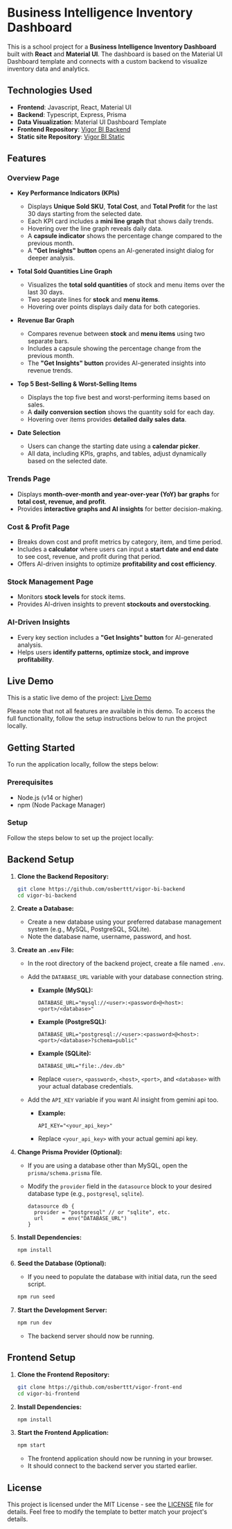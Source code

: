 # Business Intelligence Inventory Dashboard

This is a school project for a **Business Intelligence Inventory Dashboard** built with **React** and **Material UI**. The dashboard is based on the Material UI Dashboard template and connects with a custom backend to visualize inventory data and analytics.

## Technologies Used

- **Frontend**: Javascript, React, Material UI
- **Backend**: Typescript, Express, Prisma
- **Data Visualization**: Material UI Dashboard Template
- **Frontend Repository**: [Vigor BI Backend](https://github.com/osberttt/vigor-bi-backend)
- **Static site Repository**: [Vigor BI Static](https://github.com/osberttt/vigor-bi-static)

## Features

### Overview Page
- **Key Performance Indicators (KPIs)**
  - Displays **Unique Sold SKU**, **Total Cost**, and **Total Profit** for the last 30 days starting from the selected date.
  - Each KPI card includes a **mini line graph** that shows daily trends.
  - Hovering over the line graph reveals daily data.
  - A **capsule indicator** shows the percentage change compared to the previous month.
  - A **"Get Insights" button** opens an AI-generated insight dialog for deeper analysis.

- **Total Sold Quantities Line Graph**
  - Visualizes the **total sold quantities** of stock and menu items over the last 30 days.
  - Two separate lines for **stock** and **menu items**.
  - Hovering over points displays daily data for both categories.

- **Revenue Bar Graph**
  - Compares revenue between **stock** and **menu items** using two separate bars.
  - Includes a capsule showing the percentage change from the previous month.
  - The **"Get Insights" button** provides AI-generated insights into revenue trends.

- **Top 5 Best-Selling & Worst-Selling Items**
  - Displays the top five best and worst-performing items based on sales.
  - A **daily conversion section** shows the quantity sold for each day.
  - Hovering over items provides **detailed daily sales data**.

- **Date Selection**
  - Users can change the starting date using a **calendar picker**.
  - All data, including KPIs, graphs, and tables, adjust dynamically based on the selected date.

### Trends Page
- Displays **month-over-month and year-over-year (YoY) bar graphs** for **total cost, revenue, and profit**.
- Provides **interactive graphs and AI insights** for better decision-making.

### Cost & Profit Page
- Breaks down cost and profit metrics by category, item, and time period.
- Includes a **calculator** where users can input a **start date and end date** to see cost, revenue, and profit during that period.
- Offers AI-driven insights to optimize **profitability and cost efficiency**.

### Stock Management Page
- Monitors **stock levels** for stock items.
- Provides AI-driven insights to prevent **stockouts and overstocking**.

### AI-Driven Insights
- Every key section includes a **"Get Insights" button** for AI-generated analysis.
- Helps users **identify patterns, optimize stock, and improve profitability**.

## Live Demo

This is a static live demo of the project: [Live Demo](https://splendid-dolphin-5c913e.netlify.app/)

Please note that not all features are available in this demo. To access the full functionality, follow the setup instructions below to run the project locally.

## Getting Started

To run the application locally, follow the steps below:

### Prerequisites

- Node.js (v14 or higher)
- npm (Node Package Manager)

### Setup

Follow the steps below to set up the project locally:

## Backend Setup

1.  **Clone the Backend Repository:**

    ```bash
    git clone https://github.com/osberttt/vigor-bi-backend
    cd vigor-bi-backend
    ```

2.  **Create a Database:**

    * Create a new database using your preferred database management system (e.g., MySQL, PostgreSQL, SQLite).
    * Note the database name, username, password, and host.

3.  **Create an `.env` File:**

    * In the root directory of the backend project, create a file named `.env`.
    * Add the `DATABASE_URL` variable with your database connection string.

        * **Example (MySQL):**

            ```
            DATABASE_URL="mysql://<user>:<password>@<host>:<port>/<database>"
            ```

        * **Example (PostgreSQL):**

            ```
            DATABASE_URL="postgresql://<user>:<password>@<host>:<port>/<database>?schema=public"
            ```

        * **Example (SQLite):**

            ```
            DATABASE_URL="file:./dev.db"
            ```

        * Replace `<user>`, `<password>`, `<host>`, `<port>`, and `<database>` with your actual database credentials.
    * Add the `API_KEY` variable if you want AI insight from gemini api too.

        * **Example:**

            ```
            API_KEY="<your_api_key>"
            ```
        * Replace `<your_api_key>` with your actual gemini api key.

4.  **Change Prisma Provider (Optional):**

    * If you are using a database other than MySQL, open the `prisma/schema.prisma` file.
    * Modify the `provider` field in the `datasource` block to your desired database type (e.g., `postgresql`, `sqlite`).

        ```prisma
        datasource db {
          provider = "postgresql" // or "sqlite", etc.
          url      = env("DATABASE_URL")
        }
        ```

5.  **Install Dependencies:**

    ```bash
    npm install
    ```

6.  **Seed the Database (Optional):**

    * If you need to populate the database with initial data, run the seed script.

    ```bash
    npm run seed
    ```

7.  **Start the Development Server:**

    ```bash
    npm run dev
    ```

    * The backend server should now be running.

## Frontend Setup

1.  **Clone the Frontend Repository:**

    ```bash
    git clone https://github.com/osberttt/vigor-front-end
    cd vigor-bi-frontend
    ```

2.  **Install Dependencies:**

    ```bash
    npm install
    ```

3.  **Start the Frontend Application:**

    ```bash
    npm start
    ```

    * The frontend application should now be running in your browser.
    * It should connect to the backend server you started earlier.

## License

This project is licensed under the MIT License - see the [LICENSE](LICENSE) file for details.
Feel free to modify the template to better match your project's details.
